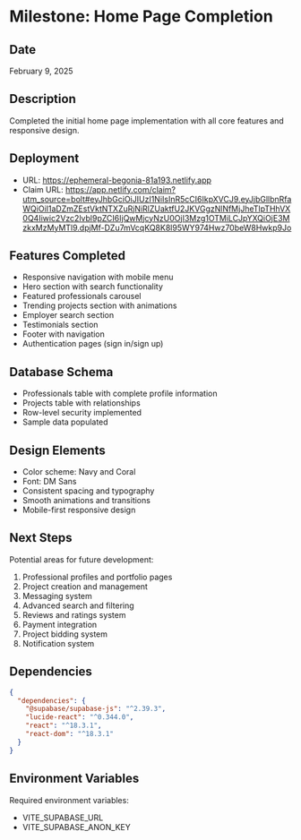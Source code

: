 # Milestone: Home Page Completion

## Date
February 9, 2025

## Description
Completed the initial home page implementation with all core features and responsive design.

## Deployment
- URL: https://ephemeral-begonia-81a193.netlify.app
- Claim URL: https://app.netlify.com/claim?utm_source=bolt#eyJhbGciOiJIUzI1NiIsInR5cCI6IkpXVCJ9.eyJjbGllbnRfaWQiOiI1aDZmZEstVktNTXZuRjNiRlZUaktfU2JKVGgzNlNfMjJheTlpTHhVX0Q4Iiwic2Vzc2lvbl9pZCI6IjQwMjcyNzU0OjI3Mzg1OTMiLCJpYXQiOjE3MzkxMzMyMTl9.dpjMf-DZu7mVcqKQ8K8l95WY974Hwz70beW8Hwkp9Jo

## Features Completed
- Responsive navigation with mobile menu
- Hero section with search functionality
- Featured professionals carousel
- Trending projects section with animations
- Employer search section
- Testimonials section
- Footer with navigation
- Authentication pages (sign in/sign up)

## Database Schema
- Professionals table with complete profile information
- Projects table with relationships
- Row-level security implemented
- Sample data populated

## Design Elements
- Color scheme: Navy and Coral
- Font: DM Sans
- Consistent spacing and typography
- Smooth animations and transitions
- Mobile-first responsive design

## Next Steps
Potential areas for future development:
1. Professional profiles and portfolio pages
2. Project creation and management
3. Messaging system
4. Advanced search and filtering
5. Reviews and ratings system
6. Payment integration
7. Project bidding system
8. Notification system

## Dependencies
```json
{
  "dependencies": {
    "@supabase/supabase-js": "^2.39.3",
    "lucide-react": "^0.344.0",
    "react": "^18.3.1",
    "react-dom": "^18.3.1"
  }
}
```

## Environment Variables
Required environment variables:
- VITE_SUPABASE_URL
- VITE_SUPABASE_ANON_KEY